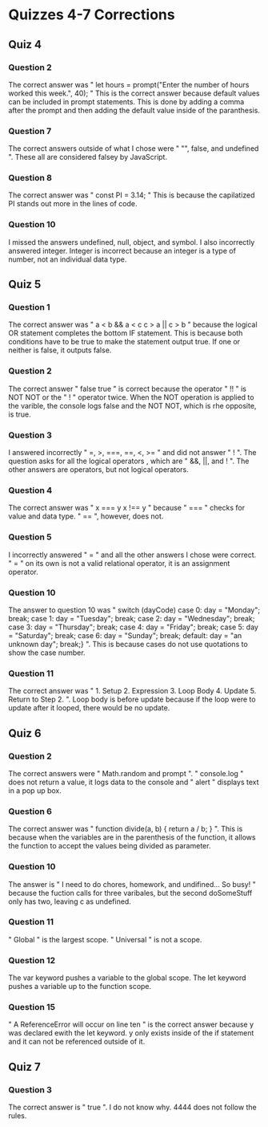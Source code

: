 # Quizzes 4-7 Corrections

## Quiz 4

### Question 2

The correct answer was " let hours = prompt("Enter the number of hours worked this week.", 40); " This is the correct answer because default values can be included in prompt statements. This is done by adding a comma after the prompt and then adding the default value inside of the paranthesis.

### Question 7

The correct answers outside of what I chose were " "", false, and undefined ". These all are considered falsey by JavaScript.

### Question 8

The correct answer was " const PI = 3.14; " This is because the capilatized PI stands out more in the lines of code.

### Question 10

I missed the answers undefined, null, object, and symbol. I also incorrectly answered integer. Integer is incorrect because an integer is a type of number, not an individual data type.

## Quiz 5

### Question 1

The correct answer was " a < b && a < c   c > a || c > b " because the logical OR statement completes the bottom IF statement. This is because both conditions have to be true to make the statement output true. If one or neither is false, it outputs false.

### Question 2

The correct answer " false   true " is correct because the operator " !! " is NOT NOT or the " ! " operator twice. When the NOT operation is applied to the varible, the console logs false and the NOT NOT, which is rhe opposite, is true.

### Question 3

I answered incorrectly " =, >, ===, ==, <, >= " and did not answer " ! ". The question asks for all the logical operators , which are " &&, ||, and ! ". The other answers are operators, but not logical operators.

### Question 4

The correct answer was " x === y  x !== y " because " === " checks for value and data type. " == ", however, does not.

### Question 5

I incorrectly answered " = " and all the other answers I chose were correct. " = " on its own is not a valid relational operator, it is an assignment operator.

### Question 10

The answer to question 10 was " switch (dayCode)  case 0: day = "Monday"; break;  case 1: day = "Tuesday"; break;   case 2: day = "Wednesday"; break;   case 3: day = "Thursday"; break;  case 4: day = "Friday"; break;   case 5: day = "Saturday"; break;  case 6: day = "Sunday"; break;   default: day = "an unknown day"; break;} ". This is because cases do not use quotations to show the case number.

### Question 11

The correct answer was " 1. Setup   2. Expression   3. Loop Body  4. Update  5. Return to Step 2. ". Loop body is before update because if the loop were to update after it looped, there would be no update.

## Quiz 6

### Question 2

The correct answers were " Math.random and prompt ". " console.log " does not return a value, it logs data to the console and " alert " displays text in a pop up box.

### Question 6

The correct answer was " function divide(a, b) {    return a / b;   } ". This is because when the variables are in the parenthesis of the function, it allows the function to accept the values being divided as parameter.

### Question 10

The answer is " I need to do chores, homework, and undifined... So busy! " because the fuction calls for three varibales, but the second doSomeStuff only has two, leaving c as undefined.

### Question 11

" Global " is the largest scope. " Universal " is not a scope.

### Question 12

The var keyword pushes a variable to the global scope. The let keyword pushes a variable up to the function scope.

### Question 15

" A ReferenceError will occur on line ten " is the correct answer because y was declared ewith the let keyword. y only exists inside of the if statement and it can not be referenced outside of it.

## Quiz 7 

### Question 3

The correct answer is " true ". I do not know why. 4444 does not follow the rules.
